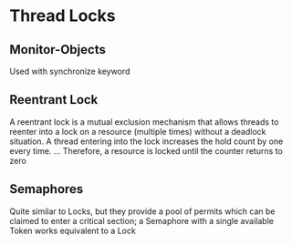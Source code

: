# Thread Locks

## Monitor-Objects
Used with synchronize keyword

## Reentrant Lock
A reentrant lock is a mutual exclusion mechanism that allows threads to reenter into a lock on a resource (multiple times) without a deadlock situation. A thread entering into the lock increases the hold count by one every time. ... Therefore, a resource is locked until the counter returns to zero

## Semaphores
Quite similar to Locks, but they provide a pool of permits which can be claimed to enter a critical section; a Semaphore with a single available Token works equivalent to a Lock
